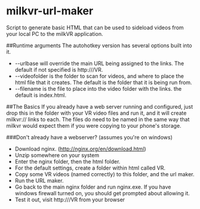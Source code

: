 # milkvr-url-maker
Script to generate basic HTML that can be used to sideload videos from your local PC to the milkVR application.

##Runtime arguments
The autohotkey version has several options built into it.
 -  --urlbase will override the main URL being assigned to the links.  The default if not specified is http://<HOSTNAME>/VR.
 -  --videofolder is the folder to scan for videos, and where to place the html file that it creates.  The default is the folder that it is being run from.
 -  --filename is the file to place into the video folder with the links.  the default is index.html.

##The Basics
If you already have a web server running and configured, just drop this in the folder with your VR video files and run it, and it will create milkvr:// links to each.  The files do need to be named in the same way that milkvr would expect them if you were copying to your phone's storage.

###Don't already have a webserver?  (assumes you're on windows)
 - Download nginx. (http://nginx.org/en/download.html)
 - Unzip somewhere on your system
 - Enter the nginx folder, then the html folder.
 - For the default settings, create a folder within html called VR.
 - Copy some VR videos (named correctly) to this folder, and the url maker.
 - Run the URL maker.
 - Go back to the main nginx folder and run nginx.exe.  If you have windows firewall turned on, you should get prompted about allowing it.
 - Test it out, visit http://<your PC hostname>/VR from your browser
